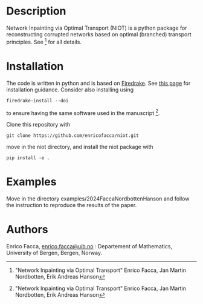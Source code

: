 # Description
Network Inpainting via Optimal Transport (NIOT) is a python package for reconstructing corrupted networks based on optimal (branched) transport principles. See [^1] for all details.

# Installation
The code is written in python and is based on [Firedrake](https://www.firedrakeproject.org). See [this page](https://www.firedrakeproject.org/download.html) for installation guidance. Consider also installing using
```
firedrake-install --doi 
```
to ensure having the same software used in the manuscript [^1].


Clone this repository with
```
git clone https://github.com/enricofacca/niot.git
``` 
move in the niot directory, and install the niot package with
```
pip install -e .
```

# Examples
Move in the directory examples/2024FaccaNordbottenHanson and follow the instruction to reproduce the results of the paper.

# Authors
Enrico Facca, enrico.facca@uib.no : Departement of Mathematics, University of Bergen, Bergen, Norway.

[^1]:"Network Inpainting via Optimal Transport" Enrico Facca, Jan Martin Nordbotten, Erik Andreas Hanson